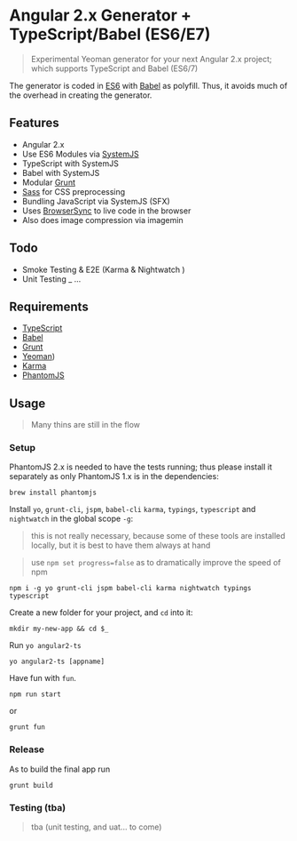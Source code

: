 # Angular 2.x Generator + TypeScript/Babel (ES6/E7)

> Experimental Yeoman generator for your next Angular 2.x project; which supports TypeScript and Babel (ES6/7)

The generator is coded in [ES6](https://github.com/lukehoban/es6features) with [Babel](https://babeljs.io/) as polyfill. Thus, it avoids much of the overhead in creating the generator.

## Features
- Angular 2.x
- Use ES6 Modules via [SystemJS](https://github.com/systemjs/systemjs)
- TypeScript with SystemJS
- Babel with SystemJS
- Modular [Grunt](http://gruntjs.com/)
- [Sass](http://sass-lang.com/) for CSS preprocessing
- Bundling JavaScript via SystemJS (SFX)
- Uses [BrowserSync](https://www.browsersync.io/) to live code in the browser
- Also does image compression via imagemin

## Todo
- Smoke Testing & E2E (Karma & Nightwatch )
- Unit Testing
_ ...

## Requirements

- [TypeScript](https://www.typescriptlang.org)
- [Babel](http://babeljs.io)
- [Grunt](http://gruntjs.com)
- [Yeoman](http://yeoman.io))
- [Karma](http://karma-runner.github.io)
- [PhantomJS](http://phantomjs.org)

## Usage

> Many thins are still in the flow

### Setup

PhantomJS 2.x is needed to have the tests running; thus please install it separately as only PhantomJS 1.x is in the dependencies:

```
brew install phantomjs
```

Install `yo`, `grunt-cli`, `jspm`, `babel-cli` `karma`, `typings`, `typescript` and `nightwatch` in the global scope `-g`:

> this is not really necessary, because some of these tools are installed locally, but it is best to have them always at hand

> use `npm set progress=false` as to dramatically improve the speed of npm

```
npm i -g yo grunt-cli jspm babel-cli karma nightwatch typings typescript
```

Create a new folder for your project, and `cd` into it:

```
mkdir my-new-app && cd $_
```

Run `yo angular2-ts`

```
yo angular2-ts [appname]
```

Have fun with `fun`.

```
npm run start
```

or

```
grunt fun
```

### Release

As to build the final app run

```
grunt build
```

### Testing (tba)

> tba (unit testing, and uat... to come)
